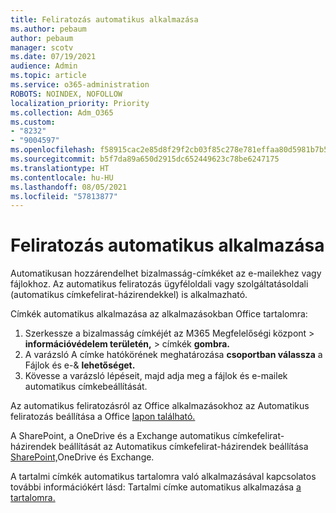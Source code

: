 ```yaml
---
title: Feliratozás automatikus alkalmazása
ms.author: pebaum
author: pebaum
manager: scotv
ms.date: 07/19/2021
audience: Admin
ms.topic: article
ms.service: o365-administration
ROBOTS: NOINDEX, NOFOLLOW
localization_priority: Priority
ms.collection: Adm_O365
ms.custom:
- "8232"
- "9004597"
ms.openlocfilehash: f58915cac2e85d8f29f2cb03f85c278e781effaa80d5981b7b5b68170094fc9d
ms.sourcegitcommit: b5f7da89a650d2915dc652449623c78be6247175
ms.translationtype: HT
ms.contentlocale: hu-HU
ms.lasthandoff: 08/05/2021
ms.locfileid: "57813877"
---
```

# <a name="auto-apply-labeling"></a>Feliratozás automatikus alkalmazása

Automatikusan hozzárendelhet bizalmasság-címkéket az e-mailekhez vagy fájlokhoz. Az automatikus feliratozás ügyféloldali vagy szolgáltatásoldali (automatikus címkefelirat-házirendekkel) is alkalmazható.

Címkék automatikus alkalmazása az alkalmazásokban Office tartalomra: 

1. Szerkessze a bizalmasság címkéjét az M365 Megfelelőségi központ > **információvédelem területén,** > címkék **gombra.** 
1. A varázsló A címke hatókörének meghatározása **csoportban válassza** a Fájlok és e-& **lehetőséget.** 
1. Kövesse a varázsló lépéseit, majd adja meg a fájlok és e-mailek automatikus címkebeállítását. 

Az automatikus feliratozásról az Office alkalmazásokhoz az Automatikus feliratozás beállítása a Office [lapon található.](/microsoft-365/compliance/apply-sensitivity-label-automatically#how-to-configure-auto-labeling-for-office-apps)

A SharePoint, a OneDrive és a Exchange automatikus címkefelirat-házirendek beállítását az Automatikus címkefelirat-házirendek beállítása [SharePoint,](https://go.microsoft.com/fwlink/?linkid=2148841)OneDrive és Exchange.

A tartalmi címkék automatikus tartalomra való alkalmazásával kapcsolatos további információkért lásd: Tartalmi címke automatikus alkalmazása [a tartalomra.](/microsoft-365/compliance/apply-sensitivity-label-automatically)